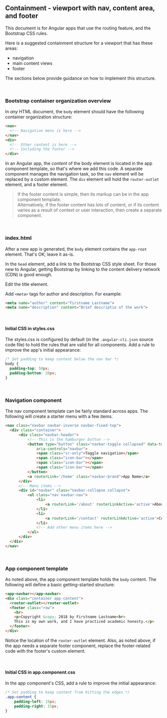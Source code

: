 ## Containment - viewport with nav, content area, and footer

This document is for Angular apps that use the routing feature, and the Bootstrap CSS rules.

Here is a suggested containment structure for a viewport that has these areas:
* navigation 
* main content views 
* footer

The sections below provide guidance on how to implement this structure.

<br>

### Bootstrap container organization overview

In *any* HTML document, the `body` element should have the following container organization structure:

```html
<nav>
  <!-- Navigation menu is here -->
</nav>
<div>
  <!-- Other content is here -->
  <!-- Including the footer -->
</div>
```

In an Angular app, the *content* of the body element is located in the app component template, so that's where we add this code. A separate component manages the navigation task, so the `nav` element will be replaced by a custom element. The `div` element will hold the `router-outlet` element, and a footer element.

> If the footer content is simple, then its markup can be in the app component template.  
> Alternatively, if the footer content has lots of content, or if its content varies as a result of context or user interaction, then create a separate component. 

<br>

### index.html

After a new app is generated, the `body` element contains the `app-root` element. That's OK; leave it as-is. 

In the `head` element, add a link to the Bootstrap CSS style sheet. For those new to Angular, getting Bootstrap by linking to the content delivery network (CDN) is good enough. 

Edit the title element. 

Add `<meta>` tags for author and description. For example:

```html
<meta name="author" content="Firstname Lastname">
<meta name="description" content="Brief descriptio of the work">
```

<br>

#### Initial CSS in styles.css

The styles.css is configured by default (in the `.angular-cli.json` source code file) to hold the rules that are valid for all components. Add a rule to improve the app's initial appearance:

```css
/* Set padding to keep content below the nav bar */
body {
  padding-top: 50px;
  padding-bottom: 20px;
}
```

<br>

### Navigation component

The nav component template can be fairly standard across apps. The following will create a starter menu with a few items. 

```html
<nav class="navbar navbar-inverse navbar-fixed-top">
  <div class="container">
      <div class="navbar-header">
          <!-- This is the hamburger button -->
          <button type="button" class="navbar-toggle collapsed" data-toggle="collapse" data-target="#navbar" aria-expanded="false"
              aria-controls="navbar">
              <span class="sr-only">Toggle navigation</span>
              <span class="icon-bar"></span>
              <span class="icon-bar"></span>
              <span class="icon-bar"></span>
          </button>
          <a routerLink='/home' class="navbar-brand">App Name</a>
      </div>
      <!-- Menu items -->
      <div id="navbar" class="navbar-collapse collapse">
          <ul class="nav navbar-nav">
              <li>
                  <a routerLink='/about' routerLinkActive='active'>About</a>
              </li>
              <li>
                  <a routerLink='/contact' routerLinkActive='active'>Contact</a>
              </li>
              <!-- Add other menu items here -->
          </ul>
      </div>
  </div>
</nav>
```

<br>

### App component template

As noted above, the app component template holds the `body` content. The following will define a basic getting-started structure:

```html
<app-navbar></app-navbar>
<div class="container app-content">
  <router-outlet></router-outlet>
  <footer class="row">
    <hr>
    <p>Copyright &copy; 2018 by Firstname Lastname<br>
    This is my own work, and I have practiced academic honesty.</p>
  </footer>
</div>
```

Notice the location of the `router-outlet` element. Also, as noted above, if the app needs a separate footer component, replace the footer-related code with the footer's custom element. 

<br>

#### Initial CSS in app.component.css

In the app component's CSS, add a rule to improve the initial appearance:

```css
/* Set padding to keep content from hitting the edges */
.app-content {
    padding-left: 15px;
    padding-right: 15px;
}
```

<br>
